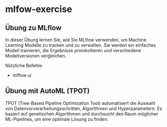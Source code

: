 # mlfow-exercise

## Übung zu MLflow

In dieser Übung lernen Sie, wie Sie MLflow verwenden, um Machine Learning Modelle zu tracken und zu verwalten. Sie werden ein einfaches Modell trainieren, die Ergebnisse protokollieren und verschiedene Modellversionen vergleichen.

Nützliche Befehle:

- mlflow ui

## Übung mit AutoML (TPOT)

TPOT (Tree-Based Pipeline Optimization Tool) automatisiert die Auswahl von Datenvorverarbeitungsschritten, Algorithmen und Hyperparametern.
Es basiert auf genetischen Algorithmen und durchsucht den Raum möglicher ML-Pipelines, um eine optimale Lösung zu finden.
